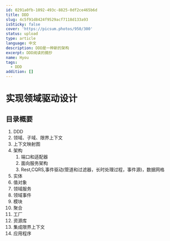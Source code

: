 ```yaml
---
id: 0291a0fb-1092-493c-8825-0df2ce465b6d
title: DDD
slug: 4c5f91d8424f9529acf7118d133a93
isSticky: false
cover: 'https://picsum.photos/950/300'
status: upload
type: article
language: 中文
description: DDD是一种新的架构
excerpt: DDD阅读的摘抄
name: Hyou
tags:
  - DDD
addition: []
---
```

# 实现领域驱动设计

## 目录概要
1. DDD
2. 领域、子域、限界上下文
3. 上下文映射图
4. 架构
   1. 端口和适配器
   2. 面向服务架构
   3. Rest,CQRS,事件驱动(管道和过滤器，长时处理过程，事件源)，数据网格
5. 实体
6. 值对象
7. 领域服务
8. 领域事件
9. 模块
10. 聚合
11. 工厂
12. 资源库
13. 集成限界上下文
14. 应用程序

